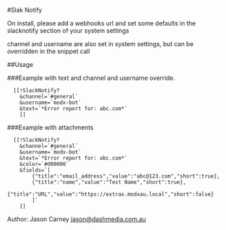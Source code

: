 #Slak Notify

On install, please add a webhooks url and set some defaults in the slacknotify section of your system settings

channel and username are also set in system settings, but can be overridden in the snippet call

##Usage

###Example with text and channel and username override.

```
  [[!SlackNotify? 
 	&channel=`#general`
 	&username=`modx-bot`
  	&text=`*Error report for: abc.com*`
  	]]
```

###Example with attachments

```
  [[!SlackNotify? 
 	&channel=`#general`
 	&username=`modx-bot`
  	&text=`*Error report for: abc.com*` 
  	&color=`#d00000` 
  	&fields=`[
  		{"title":"email_address","value":"abc@123.com","short":true},
  		{"title":"name","value":"Test Name","short":true},
  		{"title":"URL","value":"https://extras.modxau.local","short":false}
  		]`
  	]]
```

Author: Jason Carney <jason@dashmedia.com.au>